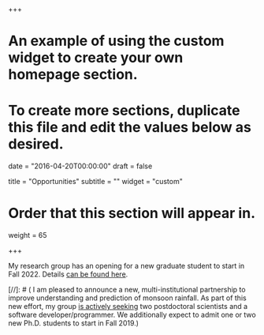 +++
# An example of using the custom widget to create your own homepage section.
# To create more sections, duplicate this file and edit the values below as desired.

date = "2016-04-20T00:00:00"
draft = false

title = "Opportunities"
subtitle = ""
widget = "custom"

# Order that this section will appear in.
weight = 65

+++

My research group has an opening for a new graduate student to start in Fall 2022.  Details [can be found here](/opportunities/). 

[//]: # ( I am pleased to announce a new, multi-institutional partnership to improve understanding and prediction of monsoon rainfall.  As part of this new effort, my group [is actively seeking](/opportunities/) two postdoctoral scientists and a software developer/programmer.  We additionally expect to admit one or two new Ph.D. students to start in Fall 2019.)
 

